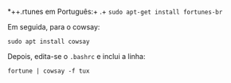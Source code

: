 *++.rtunes em Português:+
.+
`sudo apt-get install fortunes-br`

Em seguida, para o cowsay:

`sudo apt install cowsay`

Depois, edita-se o `.bashrc` e inclui a linha:

`fortune | cowsay -f tux`
